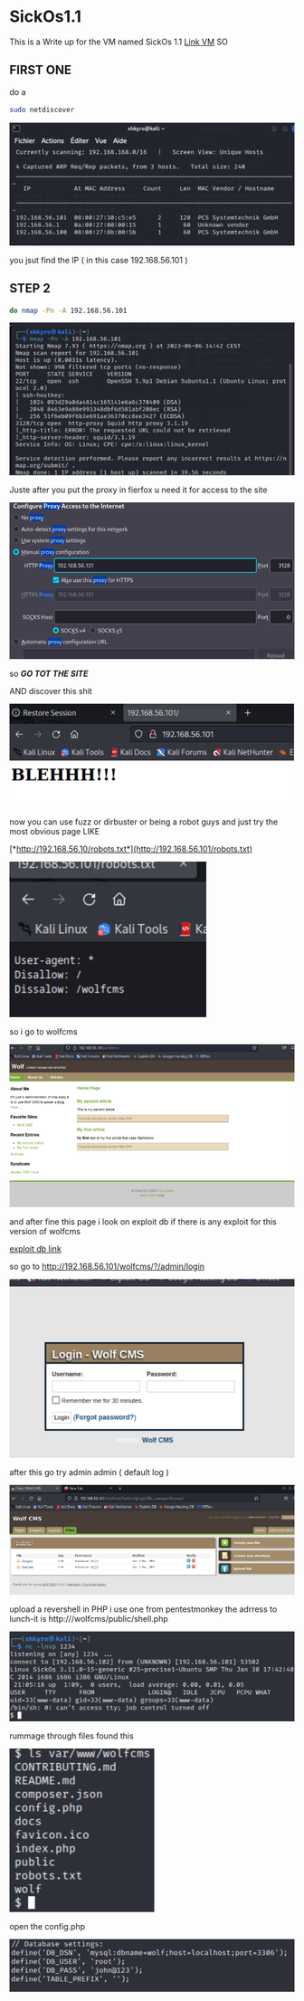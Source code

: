 # SickOs1.1

This is a Write up for the VM named SickOs 1.1 
[Link VM]([https://www.example.com](https://www.vulnhub.com/entry/sickos-11,132/))
SO 

## FIRST ONE 
do a 
```bash
sudo netdiscover
```
![screen1](https://github.com/Shkyr0/SickOs1.1/blob/main/1.png)

you jsut find the IP ( in this case 192.168.56.101 )

## STEP 2 
```bash
do nmap -Pn -A 192.168.56.101
```
![screen2](https://github.com/Shkyr0/SickOs1.1/blob/main/2.png)

Juste after you put the proxy in fierfox u need it for access to the site 

![screen3](https://github.com/Shkyr0/SickOs1.1/blob/main/3.png)

so ***GO TOT THE SITE***

AND discover this shit

![screen4](https://github.com/Shkyr0/SickOs1.1/blob/main/4.png)

now you can use fuzz or dirbuster or being a robot guys and just try the most obvious page LIKE 

[*http://192.168.56.10/robots.txt*](http://192.168.56.101/robots.txt)

![screen5](https://github.com/Shkyr0/SickOs1.1/blob/main/5.png)

so i go to wolfcms

![screen3](https://github.com/Shkyr0/SickOs1.1/blob/main/6.png)

and after fine this page i look on exploit db if there is any exploit for this version of wolfcms

[exploit db link](https://www.exploit-db.com/exploits/38000)

so go to http://192.168.56.101/wolfcms/?/admin/login 

![screen3](https://github.com/Shkyr0/SickOs1.1/blob/main/7.png)

after this go try admin admin ( default log ) 

![screen3](https://github.com/Shkyr0/SickOs1.1/blob/main/8.png)

upload a revershell in PHP i use one from pentestmonkey 
the adrress to lunch-it is  http://<IP-in-your-case>/wolfcms/public/shell.php

![screen3](https://github.com/Shkyr0/SickOs1.1/blob/main/9.png)

rummage through files 
found this 

![screen10](https://github.com/Shkyr0/SickOs1.1/blob/main/10.png)

open the config.php

![screen10](https://github.com/Shkyr0/SickOs1.1/blob/main/11.png)

